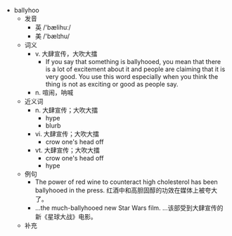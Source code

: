- ballyhoo
  - 发音
    - 英 /'bælihuː/
    - 美 /'bælɪhu/
  - 词义
    - v. 大肆宣传，大吹大擂
      - If you say that something is ballyhooed, you mean that there is a lot of excitement about it and people are claiming that it is very good. You use this word especially when you think the thing is not as exciting or good as people say. 
    - n. 喧闹，呐喊
  - 近义词
    - n. 大肆宣传；大吹大擂
      - hype
      - blurb
    - vi. 大肆宣传；大吹大擂
      - crow one's head off
    - vt. 大肆宣传；大吹大擂
      - crow one's head off
      - hype
  - 例句
    - The power of red wine to counteract high cholesterol has been ballyhooed in the press. 红酒中和高胆固醇的功效在媒体上被夸大了。
    - ...the much-ballyhooed new Star Wars film. ...该部受到大肆宣传的新《星球大战》电影。
  - 补充